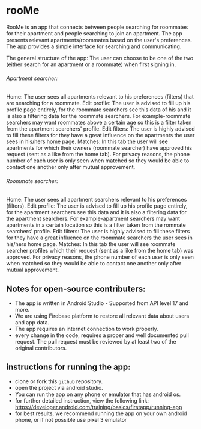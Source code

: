 # rooMe

RooMe is an app that connects between people searching for roommates for their apartment and people searching to join an apartment. The app presents relevant apartments/roommates based on the user's preferences.
The app provides a simple interface for searching and communicating.

The general structure of the app:
The user can choose to be one of the two (either search for an apartment or a roommate) when first signing in.

###### Apartment searcher:
Home: The user sees all apartments relevant to his preferences (filters) that are searching for a roommate.
Edit profile: The user is advised to fill up his profile page entirely, for the roommate searchers see this data of his and it
is also a filtering data for the roommate searchers. For example-roommate searchers may want roommates above a certain age so this is a filter taken from the apartment searchers' profile.
Edit filters: The user is highly advised to fill these filters for they have a great influence on the apartments the user sees in his/hers home page.
Matches: In this tab the user will see apartments for which their owners (roommate searcher) have approved his request (sent as a like from the home tab). For privacy reasons, the phone number of each user is only seen when matched so they would be able to contact one another only after mutual approvement.

###### Roommate searcher:
Home: The user sees all apartment searchers relevant to his preferences (filters).
Edit profile: The user is advised to fill up his profile page entirely, for the apartment searchers see this data and it
is also a filtering data for the apartment searchers. For example-apartment searchers may want apartments in a certain location so this is a filter taken from the rommate searchers' profile.
Edit filters: The user is highly advised to fill these filters for they have a great influence on the roommate searchers the user sees in his/hers home page.
Matches: In this tab the user will see roommate searcher profiles which their request (sent as a like from the home tab) was approved. For privacy reasons, the phone number of each user is only seen when matched so they would be able to contact one another only after mutual approvement.

## Notes for open-source contributers:
* The app is written in Android Studio - Supported from API level 17 and more.
* We are using Firebase platform to restore all relevant data about users and app data.
* The app requires an internet connection to work properly.
* every change in the code, requires a proper and well documented pull request. The pull request must be reviewed by at least two of the    original contributors.

## instructions for running the app:
* clone or fork this `github` repository.
* open the project via android studio.
* You can run the app on any phone or emulator that has android os.
* for further detailed instruction, view the following link: https://developer.android.com/training/basics/firstapp/running-app
* for best results, we recommend running the app on your own android phone, or if not possible use pixel 3 emulator






